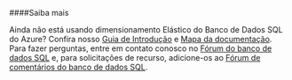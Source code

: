 ﻿####Saiba mais

Ainda não está usando dimensionamento Elástico do Banco de Dados SQL do Azure? Confira nosso [Guia de Introdução](./sql-database-elastic-scale-get-started.md) e [Mapa da documentação](./sql-database-elastic-scale-documentation-map.md).  Para fazer perguntas, entre em contato conosco no [Fórum do banco de dados SQL](http://social.msdn.microsoft.com/forums/azure/en-US/home?forum=ssdsgetstarted) e, para solicitações de recurso, adicione-os ao [Fórum de comentários do banco de dados SQL](http://feedback.azure.com/forums/217321-sql-database).

<!--HONumber=42-->
